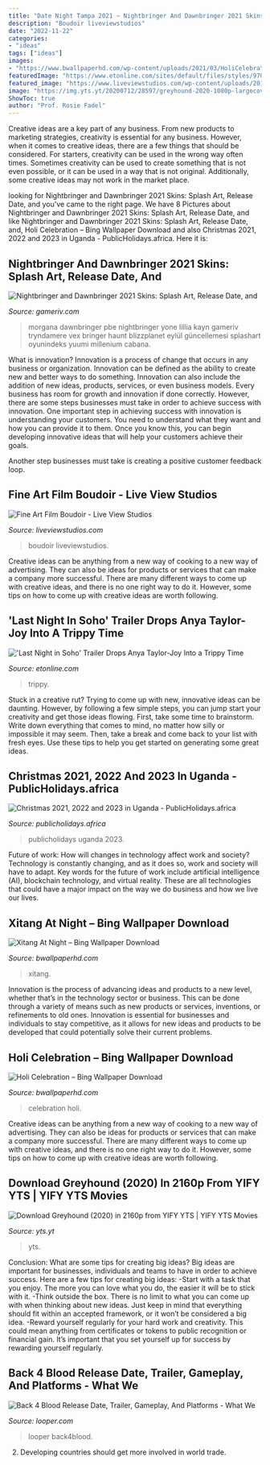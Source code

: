 ```yaml
---
title: "Date Night Tampa 2021 ~ Nightbringer And Dawnbringer 2021 Skins: Splash Art, Release Date, And"
description: "Boudoir liveviewstudios"
date: "2022-11-22"
categories:
- "ideas"
tags: ["ideas"]
images:
- "https://www.bwallpaperhd.com/wp-content/uploads/2021/03/HoliCelebration-480x640.jpg"
featuredImage: "https://www.etonline.com/sites/default/files/styles/970xh/public/images/2021-05/last-night-in-soho.jpeg?itok=krDdGj0B"
featured_image: "https://www.liveviewstudios.com/wp-content/uploads/2017/12/Fine-Art-Film-Boudoir_0041-678x904.jpg"
image: "https://img.yts.yt/20200712/28597/greyhound-2020-1080p-largecover.jpg"
ShowToc: true
author: "Prof. Rosie Fadel"
---
```



Creative ideas are a key part of any business. From new products to marketing strategies, creativity is essential for any business. However, when it comes to creative ideas, there are a few things that should be considered. For starters, creativity can be used in the wrong way often times. Sometimes creativity can be used to create something that is not even possible, or it can be used in a way that is not original. Additionally, some creative ideas may not work in the market place.

	

		
looking for Nightbringer and Dawnbringer 2021 Skins: Splash Art, Release Date, and you've came to the right page. We have 8 Pictures about Nightbringer and Dawnbringer 2021 Skins: Splash Art, Release Date, and like Nightbringer and Dawnbringer 2021 Skins: Splash Art, Release Date, and, Holi Celebration – Bing Wallpaper Download and also Christmas 2021, 2022 and 2023 in Uganda - PublicHolidays.africa. Here it is:
		
    
## Nightbringer And Dawnbringer 2021 Skins: Splash Art, Release Date, And

<img loading=lazy src="https://gameriv.com/wp-content/uploads/2021/09/morgana-1068x601.jpg" onerror="this.onerror=null;this.src='https://tse4.mm.bing.net/th?id=OIP.kCtrrxTZStoyxf6bFh_rswHaEK&amp;pid=15.1';" alt="Nightbringer and Dawnbringer 2021 Skins: Splash Art, Release Date, and">

_Source: gameriv.com_

>morgana dawnbringer pbe nightbringer yone lillia kayn gameriv tryndamere vex bringer haunt blizzplanet eylül güncellemesi splashart oyunindeks yuumi millenium cabana. 

	

What is innovation?
Innovation is a process of change that occurs in any business or organization. Innovation can be defined as the ability to create new and better ways to do something. Innovation can also include the addition of new ideas, products, services, or even business models. Every business has room for growth and innovation if done correctly. However, there are some steps businesses must take in order to achieve success with innovation.
One important step in achieving success with innovation is understanding your customers. You need to understand what they want and how you can provide it to them. Once you know this, you can begin developing innovative ideas that will help your customers achieve their goals.

Another step businesses must take is creating a positive customer feedback loop.

    
## Fine Art Film Boudoir - Live View Studios

<img loading=lazy src="https://www.liveviewstudios.com/wp-content/uploads/2017/12/Fine-Art-Film-Boudoir_0041-678x904.jpg" onerror="this.onerror=null;this.src='https://tse4.mm.bing.net/th?id=OIP.mSLoIaPZGvz4SkYvBrG_TwHaJ4&amp;pid=15.1';" alt="Fine Art Film Boudoir - Live View Studios">

_Source: liveviewstudios.com_

>boudoir liveviewstudios. 

	

Creative ideas can be anything from a new way of cooking to a new way of advertising. They can also be ideas for products or services that can make a company more successful. There are many different ways to come up with creative ideas, and there is no one right way to do it. However, some tips on how to come up with creative ideas are worth following.

    
## &#039;Last Night In Soho&#039; Trailer Drops Anya Taylor-Joy Into A Trippy Time

<img loading=lazy src="https://www.etonline.com/sites/default/files/styles/970xh/public/images/2021-05/last-night-in-soho.jpeg?itok=krDdGj0B" onerror="this.onerror=null;this.src='https://tse3.mm.bing.net/th?id=OIP.TaE0vviwDxRhagt6xHF-fAHaK-&amp;pid=15.1';" alt="&#039;Last Night in Soho&#039; Trailer Drops Anya Taylor-Joy Into a Trippy Time">

_Source: etonline.com_

>trippy. 

	

Stuck in a creative rut? Trying to come up with new, innovative ideas can be daunting. However, by following a few simple steps, you can jump start your creativity and get those ideas flowing. First, take some time to brainstorm. Write down everything that comes to mind, no matter how silly or impossible it may seem. Then, take a break and come back to your list with fresh eyes. Use these tips to help you get started on generating some great ideas.

    
## Christmas 2021, 2022 And 2023 In Uganda - PublicHolidays.africa

<img loading=lazy src="https://publicholidays.africa/wp-content/uploads/2020/12/Uganda_Christmas_Output.jpg" onerror="this.onerror=null;this.src='https://tse2.mm.bing.net/th?id=OIP.WPzw_6aYyqmoU0abTI4ynwHaDF&amp;pid=15.1';" alt="Christmas 2021, 2022 and 2023 in Uganda - PublicHolidays.africa">

_Source: publicholidays.africa_

>publicholidays uganda 2023. 

	

Future of work: How will changes in technology affect work and society?
Technology is constantly changing, and as it does so, work and society will have to adapt. Key words for the future of work include artificial intelligence (AI), blockchain technology, and virtual reality. These are all technologies that could have a major impact on the way we do business and how we live our lives.

    
## Xitang At Night – Bing Wallpaper Download

<img loading=lazy src="https://www.bwallpaperhd.com/wp-content/uploads/2014/01/XitangAtNight-480x640.jpg" onerror="this.onerror=null;this.src='https://tse3.mm.bing.net/th?id=OIP.3fTm8TzLax7e7fsxdqLX4QHaJ4&amp;pid=15.1';" alt="Xitang At Night – Bing Wallpaper Download">

_Source: bwallpaperhd.com_

>xitang. 

	

Innovation is the process of advancing ideas and products to a new level, whether that’s in the technology sector or business. This can be done through a variety of means such as new products or services, inventions, or refinements to old ones. Innovation is essential for businesses and individuals to stay competitive, as it allows for new ideas and products to be developed that could potentially solve their current problems.

    
## Holi Celebration – Bing Wallpaper Download

<img loading=lazy src="https://www.bwallpaperhd.com/wp-content/uploads/2021/03/HoliCelebration-480x640.jpg" onerror="this.onerror=null;this.src='https://tse1.mm.bing.net/th?id=OIP.0_c7vaBMBNFTovGwddO-twHaJ4&amp;pid=15.1';" alt="Holi Celebration – Bing Wallpaper Download">

_Source: bwallpaperhd.com_

>celebration holi. 

	

Creative ideas can be anything from a new way of cooking to a new way of advertising. They can also be ideas for products or services that can make a company more successful. There are many different ways to come up with creative ideas, and there is no one right way to do it. However, some tips on how to come up with creative ideas are worth following.

    
## Download Greyhound (2020) In 2160p From YIFY YTS | YIFY YTS Movies

<img loading=lazy src="https://img.yts.yt/20200712/28597/greyhound-2020-1080p-largecover.jpg" onerror="this.onerror=null;this.src='https://tse1.mm.bing.net/th?id=OIP.5sbLXyvyWI18rzZjyp01zQHaLH&amp;pid=15.1';" alt="Download Greyhound (2020) in 2160p from YIFY YTS | YIFY YTS Movies">

_Source: yts.yt_

>yts. 

	

Conclusion: What are some tips for creating big ideas?
Big ideas are important for businesses, individuals and teams to have in order to achieve success. Here are a few tips for creating big ideas:
-Start with a task that you enjoy. The more you can love what you do, the easier it will be to stick with it.
-Think outside the box. There is no limit to what you can come up with when thinking about new ideas. Just keep in mind that everything should fit within an accepted framework, or it won’t be considered a big idea.
-Reward yourself regularly for your hard work and creativity. This could mean anything from certificates or tokens to public recognition or financial gain. It’s important that you set yourself up for success by rewarding yourself regularly.

    
## Back 4 Blood Release Date, Trailer, Gameplay, And Platforms - What We

<img loading=lazy src="https://www.looper.com/img/gallery/back-4-blood-release-date-trailer-gameplay-and-platforms-what-we-know-so-far/l-intro-1607704683.jpg" onerror="this.onerror=null;this.src='https://tse2.mm.bing.net/th?id=OIP.VpZ_eUEJvj7KiiAN4cJdrwHaEK&amp;pid=15.1';" alt="Back 4 Blood Release Date, Trailer, Gameplay, And Platforms - What We">

_Source: looper.com_

>looper back4blood. 

	

2. Developing countries should get more involved in world trade.

